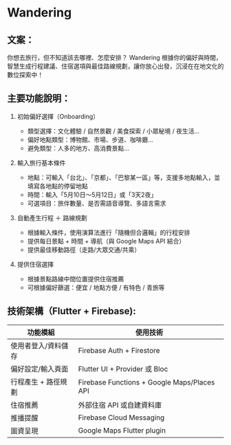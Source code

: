 # Wandering
## 文案：
你想去旅行，但不知道該去哪裡、怎麼安排？
Wandering 根據你的偏好與時間，智慧生成行程建議、住宿選項與最佳路線規劃，讓你放心出發，沉浸在在地文化的數位探索中！

## 主要功能說明：
1. 初始偏好選擇（Onboarding）
    * 類型選擇：文化體驗 / 自然景觀 / 美食探索 / 小眾秘境 / 夜生活...
    * 偏好地點類型：博物館、市場、步道、咖啡廳...
    * 避免類型：人多的地方、高消費景點...

2. 輸入旅行基本條件
    * 地點：可輸入「台北」、「京都」、「巴黎某一區」等，支援多地點輸入，並填寫各地點的停留地點
    * 時間：輸入「5月10日～5月12日」或「3天2夜」
    * 可選項目：旅伴數量、是否需語音導覽、多語言需求

3. 自動產生行程 ＋ 路線規劃
    * 根據輸入條件，使用演算法進行「隨機但合邏輯」的行程安排
    * 提供每日景點 + 時間 + 導航（與 Google Maps API 結合）
    * 提供最佳移動路徑（走路/大眾交通/共乘）

4. 提供住宿選擇
    * 根據景點路線中間位置提供住宿推薦
    * 可根據偏好篩選：便宜 / 地點方便 / 有特色 / 青旅等

## 技術架構（Flutter + Firebase):

| 功能模組        | 使用技術                                        |
| ----------- | ------------------------------------------- |
| 使用者登入/資料儲存  | Firebase Auth + Firestore                   |
| 偏好設定/輸入頁面   | Flutter UI + Provider 或 Bloc                |
| 行程產生 + 路徑規劃 | Firebase Functions + Google Maps/Places API |
| 住宿推薦        | 外部住宿 API 或自建資料庫                             |
| 推播提醒        | Firebase Cloud Messaging                    |
| 圖資呈現        | Google Maps Flutter plugin                  |


